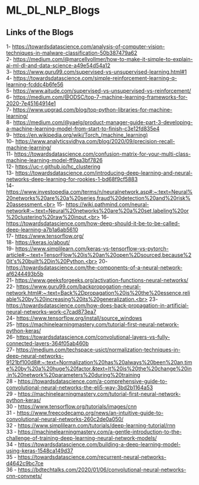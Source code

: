 # ML_DL_NLP_Blogs
## Links of the Blogs 
1- https://towardsdatascience.com/analysis-of-computer-vision-techniques-in-malware-classification-50b387479a62<br>
2- https://medium.com/@marcellvollmer/how-to-make-it-simple-to-explain-ai-ml-dl-and-data-science-a49e54d54a12 <br>
3- https://www.guru99.com/supervised-vs-unsupervised-learning.html#1<br>
4- https://towardsdatascience.com/simple-reinforcement-learning-q-learning-fcddc4b6fe56<br>
5- https://www.aitude.com/supervised-vs-unsupervised-vs-reinforcement/<br>
6- https://medium.com/@ODSC/top-7-machine-learning-frameworks-for-2020-7e45164914e1<br>
7- https://www.upgrad.com/blog/top-python-libraries-for-machine-learning/<br>
8- https://medium.com/@yaelg/product-manager-guide-part-3-developing-a-machine-learning-model-from-start-to-finish-c3e12fd835e4<br>
9- https://en.wikipedia.org/wiki/Torch_(machine_learning)<br>
10- https://www.analyticsvidhya.com/blog/2020/09/precision-recall-machine-learning/<br>
11- https://towardsdatascience.com/confusion-matrix-for-your-multi-class-machine-learning-model-ff9aa3bf7826<br>
12- https://uc-r.github.io/hc_clustering<br>
13- https://towardsdatascience.com/introducing-deep-learning-and-neural-networks-deep-learning-for-rookies-1-bd68f9cf5883<br>
14-https://www.investopedia.com/terms/n/neuralnetwork.asp#:~:text=Neural%20networks%20are%20a%20series,fraud%20detection%20and%20risk%20assessment.<br>
15- https://wiki.pathmind.com/neural-network#:~:text=Neural%20networks%20are%20a%20set,labeling%20or%20clustering%20raw%20input.<br>
16- https://towardsdatascience.com/how-deep-should-it-be-to-be-called-deep-learning-a7b1a6ab5610<br>
17- https://www.tensorflow.org/<br>
18- https://keras.io/about/<br>
19- https://www.simplilearn.com/keras-vs-tensorflow-vs-pytorch-article#:~:text=TensorFlow%20is%20an%20open%2Dsourced,because%20it's%20built%2Din%20Python.<br>
20- https://towardsdatascience.com/the-components-of-a-neural-network-af6244493b5b<br>
21- https://www.geeksforgeeks.org/activation-functions-neural-networks/<br>
22- https://www.guru99.com/backpropogation-neural-network.html#:~:text=Back%2Dpropagation%20is%20the%20essence,reliable%20by%20increasing%20its%20generalization.<br>
23- https://towardsdatascience.com/how-does-back-propagation-in-artificial-neural-networks-work-c7cad873ea7<br>
24- https://www.tensorflow.org/install/source_windows<br>
25- https://machinelearningmastery.com/tutorial-first-neural-network-python-keras/<br>
26- https://towardsdatascience.com/convolutional-layers-vs-fully-connected-layers-364f05ab460b<br>
27- https://medium.com/techspace-usict/normalization-techniques-in-deep-neural-networks-9121bf100d8#:~:text=Normalization%20has%20always%20been%20an,time%20by%20a%20huge%20factor.&text=It%20is%20the%20change%20in,in%20network%20parameters%20during%20training<br>
28 - https://towardsdatascience.com/a-comprehensive-guide-to-convolutional-neural-networks-the-eli5-way-3bd2b1164a53<br>
29 - https://machinelearningmastery.com/tutorial-first-neural-network-python-keras/<br>
30 - https://www.tensorflow.org/tutorials/images/cnn<br>
31 - https://www.freecodecamp.org/news/an-intuitive-guide-to-convolutional-neural-networks-260c2de0a050/<br>
32 - https://www.simplilearn.com/tutorials/deep-learning-tutorial/rnn<br>
33 - https://machinelearningmastery.com/a-gentle-introduction-to-the-challenge-of-training-deep-learning-neural-network-models/<br>
34 - https://towardsdatascience.com/building-a-deep-learning-model-using-keras-1548ca149d37<br>
35 - https://towardsdatascience.com/recurrent-neural-networks-d4642c9bc7ce<br>
36 - https://bdtechtalks.com/2020/01/06/convolutional-neural-networks-cnn-convnets/<br>
